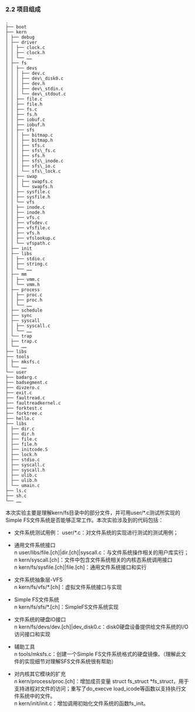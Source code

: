 
### 2.2 项目组成 

```
.   
├── boot   
├── kern  
│ ├── debug  
│ ├── driver   
│ │ ├── clock.c   
│ │ ├── clock.h   
│ │ └── ……   
│ ├── fs   
│ │ ├── devs   
│ │ │ ├── dev.c   
│ │ │ ├── dev\_disk0.c   
│ │ │ ├── dev.h   
│ │ │ ├── dev\_stdin.c   
│ │ │ └── dev\_stdout.c    
│ │ ├── file.c   
│ │ ├── file.h   
│ │ ├── fs.c   
│ │ ├── fs.h   
│ │ ├── iobuf.c   
│ │ ├── iobuf.h   
│ │ ├── sfs       
│ │ │ ├── bitmap.c   
│ │ │ ├── bitmap.h   
│ │ │ ├── sfs.c  
│ │ │ ├── sfs\_fs.c    
│ │ │ ├── sfs.h  
│ │ │ ├── sfs\_inode.c   
│ │ │ ├── sfs\_io.c   
│ │ │ └── sfs\_lock.c  
│ │ ├── swap   
│ │ │ ├── swapfs.c   
│ │ │ └── swapfs.h   
│ │ ├── sysfile.c   
│ │ ├── sysfile.h   
│ │ └── vfs   
│ │ ├── inode.c  
│ │ ├── inode.h   
│ │ ├── vfs.c  
│ │ ├── vfsdev.c   
│ │ ├── vfsfile.c  
│ │ ├── vfs.h   
│ │ ├── vfslookup.c    
│ │ └── vfspath.c  
│ ├── init  
│ ├── libs   
│ │ ├── stdio.c   
│ │ ├── string.c    
│ │ └── ……   
│ ├── mm   
│ │ ├── vmm.c  
│ │ └── vmm.h   
│ ├── process   
│ │ ├── proc.c   
│ │ ├── proc.h  
│ │ └── ……   
│ ├── schedule  
│ ├── sync   
│ ├── syscall   
│ │ ├── syscall.c  
│ │ └── ……   
│ └── trap   
│ ├── trap.c  
│ └── ……  
├── libs    
├── tools   
│ ├── mksfs.c   
│ └── ……   
└── user   
├── badarg.c  
├── badsegment.c    
├── divzero.c   
├── exit.c   
├── faultread.c    
├── faultreadkernel.c  
├── forktest.c    
├── forktree.c        
├── hello.c    
├── libs   
│ ├── dir.c   
│ ├── dir.h   
│ ├── file.c  
│ ├── file.h    
│ ├── initcode.S   
│ ├── lock.h   
│ ├── stdio.c   
│ ├── syscall.c   
│ ├── syscall.h   
│ ├── ulib.c   
│ ├── ulib.h   
│ └── umain.c   
├── ls.c   
├── sh.c     
└── ……
```

本次实验主要是理解kern/fs目录中的部分文件，并可用user/\*.c测试所实现的Simple
FS文件系统是否能够正常工作。本次实验涉及到的代码包括：

* 文件系统测试用例： user/\*.c：对文件系统的实现进行测试的测试用例；  

* 通用文件系统接口      
n user/libs/file.[ch]|dir.[ch]|syscall.c：与文件系统操作相关的用户库实行；    
n kern/syscall.[ch]：文件中包含文件系统相关的内核态系统调用接口   
n kern/fs/sysfile.[ch]|file.[ch]：通用文件系统接口和实行   

* 文件系统抽象层-VFS   
n kern/fs/vfs/\*.[ch]：虚拟文件系统接口与实现   

* Simple FS文件系统    
n kern/fs/sfs/\*.[ch]：SimpleFS文件系统实现    

* 文件系统的硬盘IO接口   
n kern/fs/devs/dev.[ch]|dev\_disk0.c：disk0硬盘设备提供给文件系统的I/O访问接口和实现   

* 辅助工具    
n tools/mksfs.c：创建一个Simple FS文件系统格式的硬盘镜像。（理解此文件的实现细节对理解SFS文件系统很有帮助）   

* 对内核其它模块的扩充   
n kern/process/proc.[ch]：增加成员变量 struct fs\_struct \*fs\_struct，用于支持进程对文件的访问；重写了do\_execve load\_icode等函数以支持执行文件系统中的文件。     
n kern/init/init.c：增加调用初始化文件系统的函数fs\_init。    
